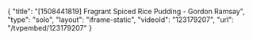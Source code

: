 {
    "title": "[1508441819] Fragrant Spiced Rice Pudding - Gordon Ramsay",
    "type": "solo",
    "layout": "iframe-static",
    "videoId": "123179207",
    "url": "\/tvpembed\/123179207"
}